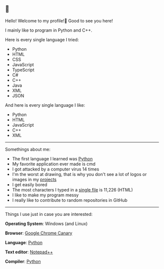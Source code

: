 ## 👋

Hello! Welcome to my profile!🎉 Good to see you here!

I mainly like to program in Python and C++.

Here is every single language I tried:

- Python
- HTML
- CSS
- JavaScript 
- TypeScript
- C#
- C++
- Java
- XML
- JSON

And here is every single language I like:
- Python
- HTML
- JavaScript
- C++
- XML

---

Somethings about me:
  - The first language I learned was [Python](https://python.org)
  - My favorite application ever made is cmd
  - I got attacked by a computer virus 14 times
  - I'm the worst at drawing, that is why you don't see a lot of logos or images in my [projects](https://github.com/Totoro700?tab=repositories)
  - I get easily bored
  - The most characters I typed in a [single file](https://github.com/Totoro700/stuff-web/blob/main/index.html) is 11,226 (HTML)
  - I like to make my program messy
  - I really like to contribute to random repositories in GitHub

---

Things I use just in case you are interested:

**Operating System**: Windows (and Linux)

**Browser**: [Google Chrome Canary](https://google.com/chrome/canary)

**Language**: [Python](https://python.org)

**Text editor**: [Notepad++](https://notepad-plus-plus.org)

**Compiler**: [Python](https://python.org/downloads)
